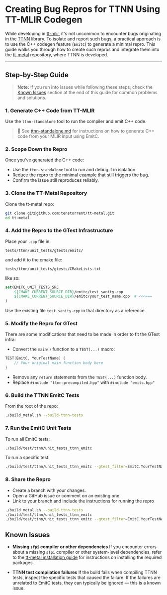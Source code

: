 # Creating Bug Repros for TTNN Using TT-MLIR Codegen

While developing in [tt-mlir](https://github.com/tenstorrent/tt-mlir), it's not uncommon to encounter bugs originating in the [TTNN](https://github.com/tenstorrent/tt-metal/tree/main/ttnn) library. To isolate and report such bugs, a practical approach is to use the C++ codegen feature (`EmitC`) to generate a minimal repro. This guide walks you through how to create such repros and integrate them into the [tt-metal](https://github.com/tenstorrent/tt-metal) repository, where TTNN is developed.

---

## Step-by-Step Guide

> **Note:** If you run into issues while following these steps, check the [Known Issues](#known-issues) section at the end of this guide for common problems and solutions.

### 1. Generate C++ Code from TT-MLIR

Use the `ttnn-standalone` tool to run the compiler and emit C++ code.

> 📖 See [ttnn-standalone.md](ttnn-standalone.md) for instructions on how to generate C++ code from your MLIR input using EmitC.

### 2. Scope Down the Repro

Once you've generated the C++ code:
- Use the `ttnn-standalone` tool to run and debug it in isolation.
- Reduce the repro to the minimal example that still triggers the bug.
- Confirm the issue still reproduces reliably.

### 3. Clone the TT-Metal Repository

Clone the tt-metal repo:

```bash
git clone git@github.com:tenstorrent/tt-metal.git
cd tt-metal
```

### 4. Add the Repro to the GTest Infrastructure

Place your `.cpp` file in:

```
tests/ttnn/unit_tests/gtests/emitc/
```

and add it to the cmake file:

```
tests/ttnn/unit_tests/gtests/CMakeLists.txt
```

like so:

```cmake
set(EMITC_UNIT_TESTS_SRC
    ${CMAKE_CURRENT_SOURCE_DIR}/emitc/test_sanity.cpp
    ${CMAKE_CURRENT_SOURCE_DIR}/emitc/your_test_name.cpp  # <<<===
)
```

Use the existing file `test_sanity.cpp` in that directory as a reference.


### 5. Modify the Repro for GTest

There are some modifications that need to be made in order to fit the GTest infra:

- Convert the `main()` function to a `TEST(...)` macro:

```cpp
TEST(EmitC, YourTestName) {
    // Your original main function body here
}
```

- Remove any `return` statements from the `TEST(...)` function body.
- Replace `#include "ttnn-precompiled.hpp"` with `#include "emitc.hpp"`

### 6. Build the TTNN EmitC Tests

From the root of the repo:

```bash
./build_metal.sh --build-ttnn-tests
```

### 7. Run the EmitC Unit Tests

To run all EmitC tests:

```bash
./build/test/ttnn/unit_tests_ttnn_emitc
```

To run a specific test:

```bash
./build/test/ttnn/unit_tests_ttnn_emitc --gtest_filter=EmitC.YourTestName
```

### 8. Share the Repro

- Create a branch with your changes.
- Open a GitHub issue or comment on an existing one.
- Link to your branch and include the instructions for running the repro

```bash
./build_metal.sh --build-ttnn-tests
./build/test/ttnn/unit_tests_ttnn_emitc
./build/test/ttnn/unit_tests_ttnn_emitc --gtest_filter=EmitC.YourTestName
```

## Known Issues

- **Missing `sfpi` compiler or other dependencies**
  If you encounter errors about a missing `sfpi` compiler or other system-level dependencies, refer to the [tt-metal installation guide](https://github.com/tenstorrent/tt-metal/blob/main/INSTALLING.md#install-system-level-dependencies) for instructions on installing the required packages.

- **TTNN test compilation failures**
  If the build fails when compiling TTNN tests, inspect the specific tests that caused the failure. If the failures are unrelated to EmitC tests, they can typically be ignored — this is a known issue.
